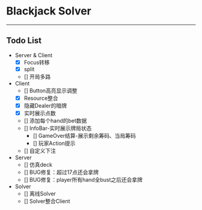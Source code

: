 # Blackjack Solver
---
## Todo List
- Server & Client
    - [x] Focus转移
    - [x] split
    - [] 开局多路
- Client
    - [] Button高亮显示调整
    - [x] Resource整合
    - [x] 隐藏Dealer的暗牌
    - [x] 实时展示点数
    - [] 添加每个hand的bet数据
    - [] InfoBar-实时展示牌局状态
        - [] GameOver结算-展示剩余筹码、当局筹码
        - [] 玩家Action提示
    - [] 自定义下注
- Server
    - [] 仿真deck
    - [] BUG修复：超过17点还会拿牌
    - [] BUG修复：player所有hand全bust之后还会拿牌
- Solver
    - [] 离线Solver
    - [] Solver整合Client